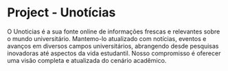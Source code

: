 # Project - Unotícias

 O Unoticias é a sua fonte online de informações frescas e relevantes sobre o mundo universitário. Mantemo-lo atualizado com notícias, eventos e avanços em diversos campos universitários, abrangendo desde pesquisas inovadoras até aspectos da vida estudantil. Nosso compromisso é oferecer uma visão completa e atualizada do cenário acadêmico.
